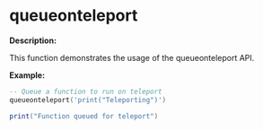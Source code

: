 # queueonteleport

**Description:**

This function demonstrates the usage of the queueonteleport API.

**Example:**

```lua
-- Queue a function to run on teleport
queueonteleport('print("Teleporting")')

print("Function queued for teleport")
```
